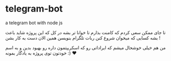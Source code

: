 # telegram-bot
a telegram bot with node js

تا جای ممکن سعی کردم که کامنت بذارم تا خوانا تر بشه
در کل که این پروژه شاید باعث بشه کسایی که میخوان شروع کنن ربات تلگرام بنویسن همین الان دست به کار بشن !

من هم خیلی خوشحال میشم که ایراداتی رو که اسکریپتمون داره رو بهبود بدین و به اسم خودتون توی پروژه به یادگار بمونه :) ❤️
